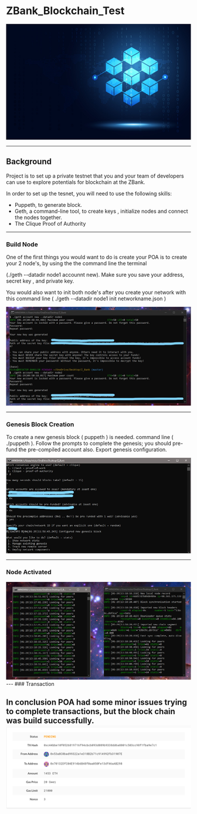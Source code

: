 # ZBank_Blockchain_Test

<img src="Screen_Shot/blockchain_pic.jpg"/>

---

## Background

Project is to set up a private testnet that you and your team of developers can use to explore potentials for blockchain at the ZBank.

In order to set up the tesnet, you will need to use the following skills:

* Puppeth, to generate block.
* Geth, a command-line tool, to create keys , initialize nodes and connect the nodes together. 
* The Clique Proof of Authority 
---

### Build Node

One of the first things you would want to do is create your POA is to create your 2 node's, by using the the command line the terminal 

(./geth --datadir node1 accounnt new).
Make sure you save your address, secret key , and private key. 

You would also want to init both node's after you create your network with this command line  ( ./geth --datadir node1 init networkname.json )

<img src="Screen_Shot/node_creation.jpg"/>

---

### Genesis Block Creation
 To create a new genesis block ( puppeth ) is needed. command line ( ./puppeth ).
 Follow the prompts to complete the genesis; you should pre-fund the pre-compiled account also. 
 Export genesis configuration.

<img src="Screen_Shot/configured_genesis.jpg"/>

---
### Node Activated 


<img src="Screen_Shot/nodes_activated.PNG"/>
---
### Transaction 

In conclusion  POA had some minor issues trying to complete transactions, but the block chain was build successfully. 
<img src="Screen_Shot/Transaction.PNG"/>
---

